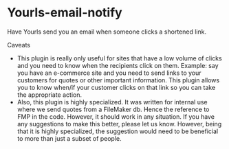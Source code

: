 # Yourls-email-notify
Have Yourls send you an email when someone clicks a shortened link.

Caveats

* This plugin is really only useful for sites that have a low volume of clicks and you need to know when the recipients click on them.  Example: say you have an e-commerce site and you need to send links to your customers for quotes or other important information.  This plugin allows you to know when/if your customer clicks on that link so you can take the appropriate action.
* Also, this plugin is highly specialized.  It was written for internal use where we send quotes from a FileMaker db.  Hence the reference to FMP in the code.  However, it should work in any situation.  If you have any suggestions to make this better, please let us know.  However, being that it is highly specialized, the suggestion would need to be beneficial to more than just a subset of people.
